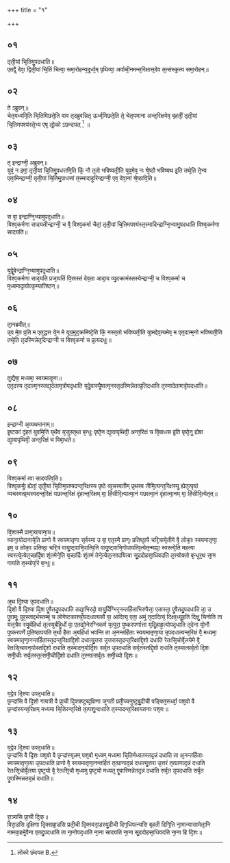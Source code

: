 +++
title = "१"

+++
## ०१
तृती᳘यां चि᳘तिमु᳘पदधाति॥  
एतद्वै᳘ देवा᳘ द्विती᳘यां चि᳘तिं चित्वा᳘ समा᳘रोहन्य᳘दूर्ध्व᳘म् पृथिव्या᳘ अर्वाची᳘नमन्त᳘रिक्षात्त᳘देव त᳘त्संस्कृ᳘त्य समा᳘रोहन्॥  
## ०२
ते ऽब्रुवन्॥  
चेत᳘यध्वमि᳘ति चि᳘तिमिछते᳘ति वाव त᳘दब्रुवन्नित᳘ ऊर्ध्व᳘मिछते᳘ति ते᳘ चेत᳘यमाना अन्त᳘रिक्षमेव᳘ बृहतीं᳘ तृती᳘यां चि᳘तिमपश्यंस्ते᳘भ्य एष᳘ लोॗको ऽछन्दयत् [^1] ॥  

[^1]: लोको छंदयत B.

## ०३
त᳘ इन्द्राग्नी᳘ अब्रुवन्॥  
युवं᳘ न इमां᳘ तृती᳘यां चि᳘तिमु᳘पधत्तमि᳘ति किं᳘ नौ त᳘तो भविष्यती᳘ति युव᳘मेव᳘ नः श्रे᳘ष्ठौ भविष्यथ इ᳘ति तथे᳘ति ते᳘भ्य एता᳘मिन्द्राग्नी᳘ तृती᳘यां चि᳘तिमु᳘पाधत्तां त᳘स्मादाहुरिन्द्राग्नी᳘ एव᳘ देवा᳘नां श्रे᳘ष्ठावि᳘ति॥  
## ०४
स वा᳘ इन्द्राग्नि᳘भ्यामुपद᳘धाति॥  
विश्व᳘कर्मणा सादयतीन्द्राग्नी᳘ च वै᳘ विश्व᳘कर्मा चैतां᳘ तृती᳘यां चि᳘तिमपश्यंस्त᳘स्मादिन्द्राग्नि᳘भ्यामु᳘पदधाति विश्व᳘कर्मणा सादयति॥  
## ०५
य᳘द्वेॗवेन्द्राग्नि᳘भ्यामुपद᳘धाति॥  
विश्व᳘कर्मणा साद᳘यति प्रजा᳘पतिं वि᳘स्रस्तं देव᳘ता आदा᳘य व्यु᳘दक्रामंस्तस्येन्द्राग्नी᳘ च विश्व᳘कर्मा च म᳘ध्यमादा᳘योत्क᳘म्यातिष्ठन्॥  
## ०६
ता᳘नब्रवीत्॥  
उ᳘प मे᳘त प्र᳘ति म एत᳘द्धत्त ये᳘न मे यूय᳘मुद᳘क्रमिष्टे᳘ति किं᳘ नस्त᳘तो भविष्यती᳘ति युष्मद्देव᳘त्यमेव᳘ म एत᳘दात्म᳘नो भविष्यती᳘ति तथे᳘ति त᳘दस्मिन्नेत᳘दिन्द्राग्नी च विश्व᳘कर्मा च प्र᳘त्यदधुः॥  
## ०७
तॗद्यैषा᳘ मध्यमा᳘ स्वयमातृ᳘णा॥  
एत᳘दस्य त᳘दात्म᳘नस्तद्य᳘देताम᳘त्रोपद᳘धाति य᳘देॗवास्यैॗषात्म᳘नस्त᳘दस्मिन्नेतत्प्र᳘तिदधाति त᳘स्मादेतामत्रो᳘पदधाति॥  
## ०८
इन्द्राग्नी अ᳘व्यथमानाम्॥  
इ᳘ष्टकां दृंहतं युवमि᳘ति य᳘थैव य᳘जुस्त᳘था ब᳘न्धुः पृष्ठे᳘न द्या᳘वापृथिवी᳘ अन्त᳘रिक्षं च वि᳘बाधस इ᳘ति पृष्ठे᳘नॗ ह्येषा द्या᳘वापृथिवी᳘ अन्त᳘रिक्षं च विबा᳘धते॥  
## ०९
विश्व᳘कर्मा त्वा सादयत्वि᳘ति॥  
विश्व᳘कर्माॗ ह्येतां᳘ तृती᳘यां चि᳘तिम᳘पश्यदन्त᳘रिक्षस्य पृष्ठे व्य᳘चस्वतीम् प्र᳘थस्व तीमि᳘त्यन्त᳘रिक्षस्यॗ ह्येत᳘त्पृष्ठं व्यचस्वत्प्र᳘थस्वदन्त᳘रिक्षं यछान्त᳘रिक्षं दृंहान्त᳘रिक्षम् मा᳘ हिंसीरि᳘त्यात्मा᳘नं यछात्मा᳘नं दृंहात्मा᳘नम् मा᳘ हिंसीरि᳘त्येत᳘त्॥  
## १०
वि᳘श्वस्मै प्राणा᳘यापाना᳘य॥  
व्याना᳘योदानाये᳘ति प्राणो वै स्वयमातृणा स᳘र्वस्मा उ वा᳘ एत᳘स्मै प्राणः᳘ प्रतिष्ठा᳘यै चरि᳘त्राये᳘तीमे वै᳘ लोकाः᳘ स्वयमातृणा᳘ इम᳘ उ लोकाः᳘ प्रतिष्ठा᳘ चरि᳘त्रं वायु᳘ष्ट्वाभि᳘पात्वि᳘ति वायु᳘ष्ट्वाभि᳘गोपायत्वि᳘त्येत᳘न्मह्या᳘ स्वस्त्ये᳘ति महत्या स्वस्त्ये᳘त्येत᳘च्छर्दि᳘षा शं᳘तमेने᳘ति य᳘च्छर्दिः शं᳘तमं तेने᳘त्येत᳘त्सादयित्वा सू᳘ददोहसा᳘धिवदति त᳘स्योक्तो ब᳘न्धुर᳘थ सा᳘म गायति त᳘स्योप᳘रि ब᳘न्धुः॥  
## ११
अ᳘थ दि᳘श्या उ᳘पदधाति॥  
दि᳘शो वै दि᳘श्या दि᳘श एॗवैतदु᳘पदधाति तद्या᳘भिरदो᳘ वायु᳘र्दिग्भिर᳘नन्तर्हिताभिरुपैत्ता᳘ एतास्ता᳘ एॗवैतदु᳘पदधाति ता᳘ उ एॗवामूः᳘ पुर᳘स्ताद्दर्भस्तम्बं᳘ च लोगेष्टकाश्चो᳘पदधात्यसौ वा᳘ आदित्य᳘ एता᳘ अमुं त᳘दादित्यं᳘ दिक्ष्व᳘ध्यू᳘हति दिक्षु᳘ चिनोति ता यत्त᳘त्रैव स्यु᳘र्बहिर्धा त᳘त्स्युर्बहिॗर्धो वा᳘ एतद्यो᳘नेरग्निकर्म य᳘त्पुरा᳘ पुष्करपर्णात्ता य᳘दिॗहाहृ᳘त्योपद᳘धाति त᳘देना यो᳘नौ पुष्करपर्णे प्र᳘तिष्ठापयति त᳘थो हैता अ᳘बहिर्धा भवन्ति ता अ᳘नन्तर्हिताः स्वयमातृणा᳘या उ᳘पदधात्यन्त᳘रिक्षं वै᳘ मध्यमा᳘ स्वयमातृणा᳘नन्तर्हितास्त᳘दन्त᳘रिक्षाद्दि᳘शो दधात्यु᳘त्तरा उ᳘त्तरास्त᳘दन्त᳘रिक्षाद्दि᳘शो दधाति रेतःसि᳘चोर्वे᳘लयेमे वै᳘ रेतःसि᳘चावन᳘योस्तद्दि᳘शो दधाति त᳘स्मादन᳘योर्दि᳘शः सर्व᳘त उ᳘पदधाति सर्व᳘तस्तद्दि᳘शो दधाति त᳘स्मात्सर्व᳘तो दि᳘शः समी᳘चीः सर्व᳘तस्त᳘त्समी᳘चीर्दि᳘शो दधाति त᳘स्मात्सर्व᳘तः समी᳘च्यो दि᳘शः॥  
## १२
य᳘द्वेव दि᳘श्या उपद᳘धाति॥  
छ᳘न्दांसि वै दि᳘शो गायत्री वै प्रा᳘ची दि᳘क्त्रष्टुब्द᳘क्षिणा ज᳘गती प्रती᳘च्यनुष्टुबु᳘दीची पङ्क्ति᳘रूर्ध्वा᳘ पश᳘वो वै छ᳘न्दांस्यन्त᳘रिक्षम् मध्यमा चि᳘तिरन्त᳘रिक्षे त᳘त्पशू᳘न्दधाति त᳘स्मादन्त᳘रिक्षायतनाः पश᳘वः॥  
## १३
य᳘द्वेव दि᳘श्या उपद᳘धाति॥  
छ᳘न्दांसि वै दि᳘शः पश᳘वो वै छ᳘न्दांस्य᳘न्नम् पश᳘वो म᳘ध्यम् मध्यमा चि᳘तिर्मध्यतस्तद᳘न्नं दधाति ता अ᳘नन्तर्हिताः स्वयमातृणा᳘या उ᳘पदधाति प्राणो वै᳘ स्वयमातृणा᳘नन्तर्हितं त᳘त्प्राणाद᳘न्नं दधात्यु᳘त्तरा उ᳘त्तरं त᳘त्प्राणाद᳘न्नं दधाति रेतःसि᳘चोर्वे᳘लया पृष्ट᳘यो वै᳘ रेतःसि᳘चौ म᳘ध्यमु पृष्ट᳘यो मध्यत᳘ एॗवास्मिन्नेतद᳘न्नं दधाति सर्व᳘त उ᳘पदधाति सर्व᳘त एॗवास्मिन्नतद᳘न्नं दधाति॥  
## १४
रा᳘ञ्यसि प्रा᳘ची दि᳘क्॥  
विरा᳘डसि द᳘क्षिणा दि᳘क्सम्रा᳘डसि प्रती᳘ची दि᳘क्स्वरा᳘डस्यु᳘दीची दिग᳘धिपत्न्यसि बृहती दिगि᳘ति ना᳘मान्यासामेता᳘नि नामग्रा᳘हमेॗवैना एतदु᳘पदधाति ता ना᳘नोपद᳘धाति ना᳘ना सादयति ना᳘ना सू᳘ददोहसा᳘धिवदति ना᳘ना हि दि᳘शः॥  